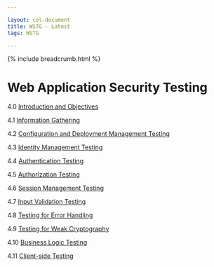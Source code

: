 ```yaml
---

layout: col-document
title: WSTG - Latest
tags: WSTG

---
```


{% include breadcrumb.html %}
# Web Application Security Testing

4.0 [Introduction and Objectives](00-Introduction_and_Objectives/README.md)

4.1 [Information Gathering](01-Information_Gathering/README.md)

4.2 [Configuration and Deployment Management Testing](02-Configuration_and_Deployment_Management_Testing/README.md)

4.3 [Identity Management Testing](03-Identity_Management_Testing/README.md)

4.4 [Authentication Testing](04-Authentication_Testing/README.md)

4.5 [Authorization Testing](05-Authorization_Testing/README.md)

4.6 [Session Management Testing](06-Session_Management_Testing/README.md)

4.7 [Input Validation Testing](07-Input_Validation_Testing/README.md)

4.8 [Testing for Error Handling](08-Testing_for_Error_Handling/README.md)

4.9 [Testing for Weak Cryptography](09-Testing_for_Weak_Cryptography/README.md)

4.10 [Business Logic Testing](10-Business_Logic_Testing/README.md)

4.11 [Client-side Testing](11-Client-side_Testing/README.md)
